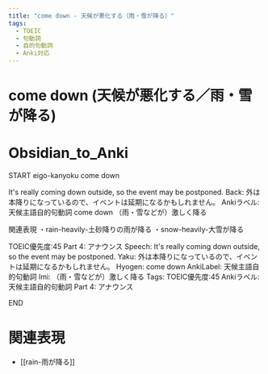 ```yaml
---
title: "come down - 天候が悪化する（雨・雪が降る）"
tags:
  - TOEIC
  - 句動詞
  - 自的句動詞
  - Anki対応
---
```


# come down (天候が悪化する／雨・雪が降る)

# Obsidian_to_Anki
START
eigo-kanyoku
come down

It's really coming down outside, so the event may be postponed.
Back: 
外は本降りになっているので、イベントは延期になるかもしれません。
Ankiラベル:天候主語自的句動詞
come down
（雨・雪などが）激しく降る

関連表現
・rain-heavily-土砂降りの雨が降る
・snow-heavily-大雪が降る

TOEIC優先度:45
Part 4: アナウンス
Speech: It's really coming down outside, so the event may be postponed.
Yaku: 外は本降りになっているので、イベントは延期になるかもしれません。
Hyogen: come down
AnkiLabel: 天候主語自的句動詞
Imi: （雨・雪などが）激しく降る
Tags: TOEIC優先度:45 Ankiラベル:天候主語自的句動詞 Part 4: アナウンス
<!--ID: 1755038902197-->
END

# 関連表現
- [[rain-雨が降る]]

